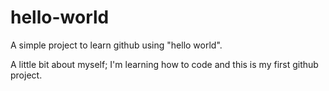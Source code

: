# hello-world
A simple project to learn github using "hello world".

A little bit about myself; I'm learning how to code and this is my first github project.
